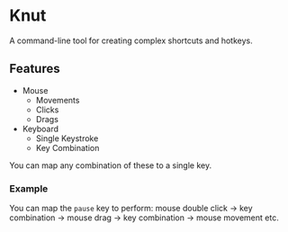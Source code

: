 # Knut
A command-line tool for creating complex shortcuts and hotkeys.

## Features
- Mouse
  - Movements
  - Clicks
  - Drags
- Keyboard
  - Single Keystroke
  - Key Combination

You can map any combination of these to a single key.

### Example
You can map the `pause` key to perform: mouse double click -> key combination -> mouse drag -> key combination -> mouse movement etc.


